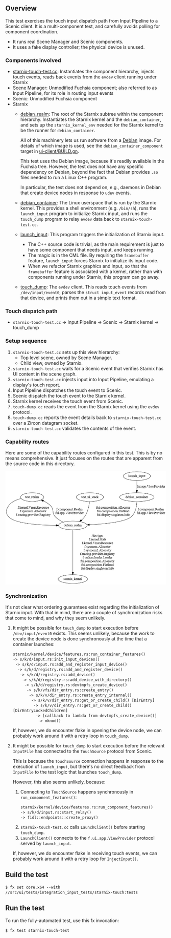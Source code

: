 ## Overview
This test exercises the touch input dispatch path from Input Pipeline to a Scenic client. It is a multi-component test, and carefully avoids polling for component coordination.
- It runs real Scene Manager and Scenic components.
- It uses a fake display controller; the physical device is unused.

### Components involved
- [starnix-touch-test.cc](starnix-touch-test.cc): Instantiates the component hierarchy,
  injects touch events, reads back events from the `evdev` client running under
  Starnix
- Scene Manager: Unmodified Fuchsia component; also referred to as Input Pipeline, for its
  role in routing input events
- Scenic: Unmodified Fuchsia component
- Starnix
  - [debian_realm](ui-client/meta/debian_realm.cml): The root of the Starnix subtree
    within the component hierarchy. Instantiates the Starnix kernel and the `debian_container`, and sets up the `starnix_kernel_env` needed for the Starnix kernel to be the runner for `debian_container`.

    All of this machinery lets us run software from a [Debian](https://debian.org) image.
    For details of which image is used, see the `debian_container_component` target
    in [ui-client/BUILD.gn](ui-client/BUILD.gn).

    This test uses the Debian image, because it's readily available in the Fuchsia
    tree. However, the test does not have any specific dependency on Debian, beyond
    the fact that Debian provides `.so` files needed to run a Linux C++ program.

    In particular, the test does not depend on, e.g., daemons in Debian that create
    device nodes in response to `udev` events.
  - [debian_container](ui-client/meta/debian_container.cml): The Linux userspace that
    is run by the Starnix kernel. This provides a shell environment (e.g. `/bin/sh`),
    runs the `launch_input` program to initialize Starnix input, and runs the
    `touch_dump` program to relay `evdev` data back to `starnix-touch-test.cc`.
  - [launch_input](ui-client/meta/launch_input.cml): This program triggers the
    initialization of Starnix input.
    - The C++ source code is trivial, as the main requirement is just to have some
      component that needs input, and keeps running.
    - The magic is in the CML file. By requiring the `framebuffer` feature,
      `launch_input` forces Starnix to initialize its input code.
    - When we refactor Starnix graphics and input, so that the `framebuffer`
      feature is associated with a kernel, rather than with components running
      under Starnix, this program can go away.
  - [touch_dump](ui-client/touch_dump.cc): The `evdev` client. This reads touch
    events from `/dev/input/event0`, parses the `struct input_event` records
    read from that device, and prints them out in a simple text format.

### Touch dispatch path
- `starnix-touch-test.cc` -> Input Pipeline -> Scenic -> Starnix kernel -> touch_dump

### Setup sequence
1. `starnix-touch-test.cc` sets up this view hierarchy:
   - Top level scene, owned by Scene Manager.
   - Child view, owned by Starnix.
1. `starnix-touch-test.cc` waits for a Scenic event that verifies Starnix has UI content
   in the scene graph.
1. `starnix-touch-test.cc` injects input into Input Pipeline, emulating a display's touch
   report.
1. Input Pipeline dispatches the touch event to Scenic.
1. Scenic dispatch the touch event to the Starnix kernel.
1. Starnix kernel receives the touch event from Scenic.
1. `touch-dump.cc` reads the event from the Starnix kernel using the `evdev` protocol.
1. `touch-dump.cc` reports the event details back to `starnix-touch-test.cc` over
   a Zircon datagram socket.
1. `starnix-touch-test.cc` validates the contents of the event.

### Capability routes
Here are some of the capability routes configured in this test. This is by no means
comprehensive. It just focuses on the routes that are apparent from the source
code in this directory.

![key_capability_routes](key_capability_routes.png)

### Synchronization
It's not clear what ordering guarantees exist regarding the initialization of Starnix input. With that in mind, there are a couple of synchronization risks that come to mind, and why they seem unlikely.

1. It might be possible for `touch_dump` to start execution before `/dev/input/event0`
   exists. This seems unlikely, because the work to create the device node is
   done synchronously at the time that a container launches:

   ```
   starnix/kernel/device/features.rs:run_container_features()
   -> s/k/d/input.rs:init_input_devices()
    -> s/k/d/input.rs:add_and_register_input_device()
     -> s/k/d/registry.rs:add_and_register_device()
      -> s/k/d/registry.rs:add_device()
       -> s/k/d/registry.rs:add_device_with_directory()
        -> s/k/d/registry.rs:devtmpfs_create_device()
         -> s/k/vfs/dir_entry.rs:create_entry()
          -> s/k/v/dir_entry.rs:create_entry_internal()
           -> s/k/v/dir_entry.rs:get_or_create_child() [DirEntry]
            -> s/k/v/dir_entry.rs:get_or_create_child() [DirEntryLockedChildren]
             -> [callback to lambda from devtmpfs_create_device()]
              -> mknod()
   ```

   If, however, we do encounter flake in opening the device node, we can probably work
   around it with a retry loop in `touch_dump`.

1. It might be possible for `touch_dump` to start execution before the relevant
   `InputFile` has connected to the `TouchSource` protocol from Scenic.

   This is because the `TouchSource` connection happens in response to the execution
   of `launch_input`, but there's no direct feedback from `InputFile` to the test
   logic that launches `touch_dump`.

   However, this also seems unlikely, because:

   1. Connecting to `TouchSource` happens synchronously in `run_component_features()`:
      ```
      starnix/kernel/device/features.rs:run_component_features()
      -> s/k/d/input.rs:start_relay()
      -> fidl::endpoints::create_proxy()
      ```
   1. `starnix-touch-test.cc` calls `LaunchClient()` before starting `touch_dump`.
   1. `LaunchClient()` connects to the `f.ui.app.ViewProvider` protocol served by
      `launch_input`.

   If, however, we do encounter flake in receiving touch events, we can probably
   work around it with a retry loop for `InjectInput()`.

## Build the test

```shell
$ fx set core.x64 --with //src/ui/tests/integration_input_tests/starnix-touch:tests
```

## Run the test

To run the fully-automated test, use this fx invocation:

```shell
$ fx test starnix-touch-test
```
